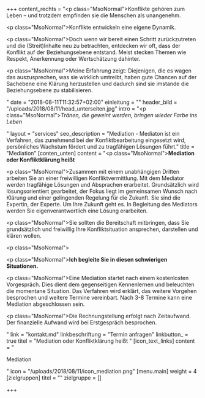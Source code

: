 +++
content_rechts = "<p class=\"MsoNormal\">Konflikte gehören zum Leben – und trotzdem empfinden sie die Menschen als unangenehm.</p><p class=\"MsoNormal\">Konflikte entwickeln eine eigene Dynamik.</p><p class=\"MsoNormal\">Doch wenn wir bereit einen Schritt zurückzutreten und die (Streit)Inhalte neu zu betrachten, entdecken wir oft, dass der Konflikt auf der Beziehungsebene entstand. Meist stecken Themen wie Respekt, Anerkennung oder Wertschätzung dahinter.</p><p class=\"MsoNormal\">Meine Erfahrung zeigt: Diejenigen, die es wagen das auszusprechen, was sie wirklich umtreibt, haben gute Chancen auf der Sachebene eine Klärung herzustellen und dadurch sind sie imstande die Beziehungsebene zu stabilisieren.</p>"
date = "2018-08-11T11:32:57+02:00"
einleitung = ""
header_bild = "/uploads/2018/08/11/head_unterseiten.jpg"
intro = "<p class=\"MsoNormal\"><em>Tränen, die geweint werden, bringen wieder Farbe ins Leben</em></p>"
layout = "services"
seo_description = "Mediation - Mediaton ist ein Verfahren, das zunehmend bei der Konfiktbearbeitung eingesetzt wird, persönliches Wachstum fördert und zu tragfähigen Lösungen führt."
title = "Mediation"
[conten_unten]
content = "<p class=\"MsoNormal\"><strong>Mediation oder Konfliktklärung heißt</strong></p><p class=\"MsoNormal\">Zusammen mit einem unabhängigen Dritten arbeiten Sie an einer freiwilligen Konfliktvermittlung. Mit dem Mediator werden tragfähige Lösungen und Absprachen erarbeitet. Grundsätzlich wird lösungsorientiert gearbeitet, der Fokus liegt im gemeinsamen Wunsch nach Klärung und einer gelingenden Regelung für die Zukunft. Sie sind die Expertin, der Experte. Um Ihre Zukunft geht es. In Begleitung des Mediators werden Sie eigenverantwortlich eine Lösung erarbeiten.</p><p class=\"MsoNormal\">Sie sollten die Bereitschaft mitbringen, dass Sie grundsätzlich und freiwillig Ihre Konfliktsituation ansprechen, darstellen und klären wollen.</p><p class=\"MsoNormal\"></p><p class=\"MsoNormal\"><strong>Ich begleite Sie in diesen schwierigen Situationen.</strong></p><p class=\"MsoNormal\">Eine Mediation startet nach einem kostenlosten Vorgespräch. Dies dient dem gegenseitigen Kennenlernen und beleuchten die momentane Situation. Das Verfahren wird erklärt, das weitere Vorgehen besprochen und weitere Termine vereinbart. Nach 3-8 Termine kann eine Mediation abgeschlossen sein.</p><p class=\"MsoNormal\">Die Rechnungstellung erfolgt nach Zeitaufwand. Der finanzielle Aufwand wird bei Erstgespräch besprochen.</p>"
link = "kontakt.md"
linkbeschriftung = "Termin anfragen"
linkbutton_ = true
titel = "Mediation oder Konfliktklärung heißt "
[icon_text_links]
content = "<p>Mediation</p>"
icon = "/uploads/2018/08/11/icon_mediation.png"
[menu.main]
weight = 4
[zielgruppen]
titel = ""
zielgruppe = []

+++

